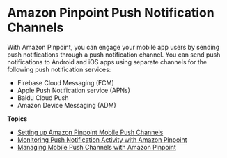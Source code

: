 # Amazon Pinpoint Push Notification Channels<a name="channels-mobile"></a>

With Amazon Pinpoint, you can engage your mobile app users by sending push notifications through a push notification channel\. You can send push notifications to Android and iOS apps using separate channels for the following push notification services:
+ Firebase Cloud Messaging \(FCM\)
+ Apple Push Notification service \(APNs\)
+ Baidu Cloud Push
+ Amazon Device Messaging \(ADM\)

**Topics**
+ [Setting up Amazon Pinpoint Mobile Push Channels](channels-mobile-setup.md)
+ [Monitoring Push Notification Activity with Amazon Pinpoint](channels-mobile-monitor.md)
+ [Managing Mobile Push Channels with Amazon Pinpoint](channels-mobile-manage.md)